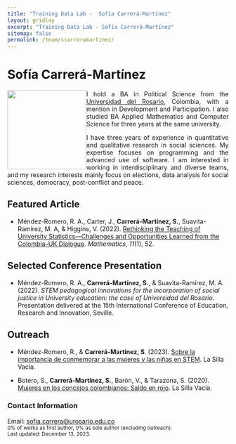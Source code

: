 ```yaml
---
title: "Training Data Lab -  Sofía Carrerá-Martínez"
layout: gridlay
excerpt: "Training Data Lab - Sofía Carrerá-Martínez"
sitemap: false
permalink: /team/scarreramartinez/
---
```


# Sofía Carrerá-Martínez

<img src="https://training-datalab.com/images/team/scarreramartinez.jpg" class="img-responsive" width="180px" style="float: left" />

<p align="justify">I hold a BA in Political Science from the <a href="https://urosario.edu.co/" target="_blank">Universidad del Rosario</a>, Colombia, with a mention in Development and Participation. I also studied BA Applied Mathematics and Computer Science for three years at the same university.</p>

<p align="justify">I have three years of experience in quantitative and qualitative research in social sciences. My expertise focuses on programming and the advanced use of software. I am interested in working in interdisciplinary and diverse teams, and my research interests mainly focus on elections, data analysis for social sciences, democracy, post-conflict and peace.</p>

## Featured Article

- Méndez-Romero, R. A., Carter, J., **Carrerá-Martínez, S.**, Suavita-Ramírez, M. A, & Higgins, V. (2022). <a href="https://doi.org/10.3390/math11010052" target="_blank">Rethinking the Teaching of University  Statistics—Challenges and Opportunities Learned from the Colombia–UK Dialogue</a>. *Mathematics, 11*(1), 52.

## Selected Conference Presentation

- Méndez-Romero, R. A., **Carrerá-Martínez, S.**, & Suavita-Ramírez, M. A. (2022).  *STEM pedagogical innovations for the incorporation of social justice in University education: the case of Universidad del Rosario*. Presentation delivered at the 15th International Conference of Education, Research and Innovation, Seville.

## Outreach

- Méndez-Romero, R., & **Carrerá-Martínez, S**. (2023). <a href="https://www.lasillavacia.com/red-de-expertos/red-de-la-educacion/sobre-la-importancia-de-conmemorar-a-las-ninas-y-las-mujeres-en-stem/" target="_blank">Sobre la importancia de conmemorar a las mujeres y las niñas en STEM</a>. La Silla Vacía.

- Botero, S., **Carrerá-Martínez, S.**, Barón, V., & Tarazona, S. (2020). <a href="https://www.lasillavacia.com/red-de-expertos/red-de-las-mujeres/mujeres-en-los-concejos-colombianos-saldo-en-rojo/" target="_blank">Mujeres en los concejos colombianos: Saldo en rojo</a>. La Silla Vacía.

### Contact Information

Email: <a href="mailto:sofia.carrera@urosario.edu.co">sofia.carrera@urosario.edu.co</a><br />
<small>0% of works as first author, 0% as sole author (excluding outreach).</small><br />
<small>Last updated: December 13, 2023.</small>
